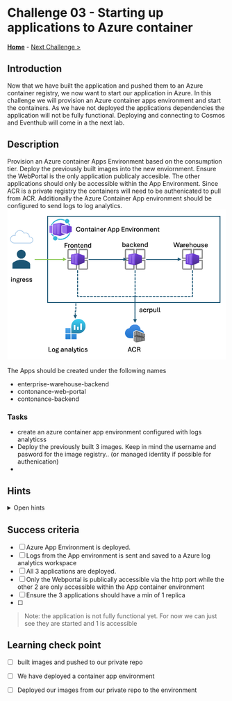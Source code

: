 # Challenge 03 -  Starting up applications to Azure container

**[Home](../../Readme.md)** - [Next Challenge >](../module-4/readme.md)

## Introduction
Now that we have built the application and pushed them to an Azure container registry, we now want to start our application in Azure. In this challenge we will provision an Azure container apps environment and start the containers. As we have not deployed the applications dependencies the application will not be fully functional. Deploying and connecting to Cosmos and Eventhub will come in a the next lab.  
## Description 
Provision an Azure container Apps Environment based on the consumption tier. Deploy the previously built images into the new enviornment. Ensure the WebPortal is the only application publicaly accesible. The other applications should only be accessible within the App Environment. Since ACR is a private registry the containers will need to be authenicated to pull from ACR. Additionally the Azure Container App environment should be configured to send logs to log analytics. 
  ![Alt text](img/acaapps2.png)

The Apps should be created under the following names 
* enterprise-warehouse-backend
* contonance-web-portal
* contonance-backend 

### Tasks
 * create an azure container app environment configured with logs analyticss
 * Deploy the previously built 3 images. Keep in mind the username and pasword for the image registry.. (or managed identity if possible for authenication)
 * 

## Hints   

<details>
  <summary> Open hints </summary>

* You can pre create the App Environment with CLI and reference it later when creating an App.
  * `az containerapp env create `
* The application should use the consumption workload profile  
  [Container apps quickstart]( https://learn.microsoft.com/en-us/azure/container-apps/get-started?tabs=bash )
  * `az containerapp env create `
* Configure the logging to be sent to log analytics workspace, [see](https://learn.microsoft.com/en-us/azure/container-apps/log-options)
  * This can be configured after creation or during app creation when setting up the app environment
* In the portal, A new App environment can be created when creating a container app
 <img src="img/newapp.png" alt="workload" width="300"  style="display: block; margin: 0 auto;" />
* The container app requires ACR pull role to be able to pull down the image from ACR 
* When creating an environment, use the consumption profile 
 <img src="img/workload.png" alt="workload" width="300"  style="display: block; margin: 0 auto;" />
* When creating an environment ensure the logs configuration is setup. Either create a new log analytics namespace or reference another. This is used to query log data from containers  
 <img src="img/ala.png" alt="workload" width="300"  style="display: block; margin: 0 auto;" />
* Deploying the app via the portal. You will need to grant access to the registry by enabling admin on the registry. For production this is not recommended 
  <img src="img/createapp.png" alt="workload" width="300"  style="display: block; margin: 0 auto;" />
* Deploying an internal ingress is exposed only to the App environment
  <img src="img/ingressinternal.png" alt="workload" width="300"  style="display: block; margin: 0 auto;" />
* when Setting up ingress the backend target port can be determine from the Dockfile from the expose port.
  * `bash EXPOSE 8080` 
  * > Note: The expose directive may not always be defined on a dockerfile so it is recommened to understand what port the process within the container is listening to. 
* you can also use CLI to deploy and app to the preexisting App Environment. For example the following uses the ACR user name and password, references App Enviornment and passes applicaton environment variables  
* [log analytics cli](https://learn.microsoft.com/en-us/cli/azure/monitor/log-analytics/workspace/table?view=azure-cli-latest)
* [log analytics  quickstart](https://learn.microsoft.com/en-us/azure/azure-monitor/logs/quick-create-workspace?tabs=azure-portal)

```bash

          az containerapp create \
            --name contonance-web-portal \
            --resource-group $RESOURCE_GROUP \
            --environment $CONTAINERAPPS_ENVIRONMENT \
            --image $ACR_NAME.azurecr.io/$API_NAME:v2 \
            --target-port 8080 \
            --ingress external \
            --registry-username $ACR_NAME \
            --registry-password "$PASSWORD" \
            --registry-server $ACR_NAME.azurecr.io \
            --query properties.configuration.ingress.fqdn \
            --env-vars ApplicationInsights__ConnectionString=XXX EventHub__EventHubConnectionString=XXX EventHub__BlobConnectionString=XXX AppConfiguration__ConnectionString=XXXX 

``` 
</details>

## Success criteria 
- [ ]  Azure App Environment is deployed.
- [ ]  Logs from the App environment is sent and saved to a Azure log analytics workspace 
- [ ]  All 3 applications are deployed. 
- [ ]  Only the Webportal is publically accessible via the http port while the other 2 are only accessible within the App container environment
- [ ]  Ensure the 3 applications should have a min of 1 replica 
- [ ]  
 > Note: the application is not fully functional yet. For now we can just see they are started and 1 is accessible


## Learning check point 
  - [ ]  built images and pushed to our private repo
  - [ ]  We have deployed a container app environment 
  - [ ]  Deployed our images from our private repo to the environment


